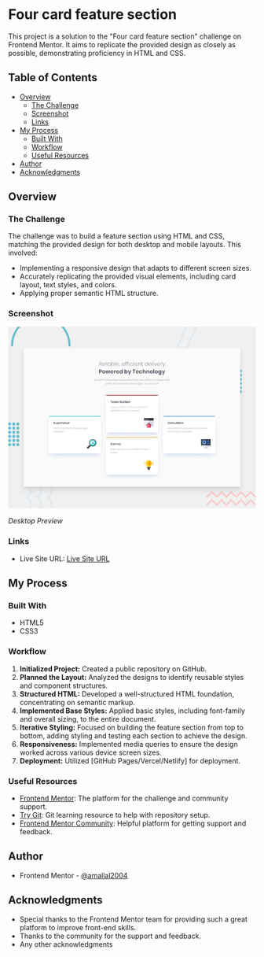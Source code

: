 # Four card feature section

This project is a solution to the "Four card feature section" challenge on Frontend Mentor. It aims to replicate the provided design as closely as possible, demonstrating proficiency in HTML and CSS.

## Table of Contents

- [Overview](#overview)
  - [The Challenge](#the-challenge)
  - [Screenshot](#screenshot)
  - [Links](#links)
- [My Process](#my-process)
  - [Built With](#built-with)
  - [Workflow](#workflow)
  - [Useful Resources](#useful-resources)
- [Author](#author)
- [Acknowledgments](#acknowledgments)

## Overview

### The Challenge

The challenge was to build a feature section using HTML and CSS, matching the provided design for both desktop and mobile layouts. This involved:

- Implementing a responsive design that adapts to different screen sizes.
- Accurately replicating the provided visual elements, including card layout, text styles, and colors.
- Applying proper semantic HTML structure.

### Screenshot

![Desktop Design Preview](./design/desktop-preview.jpg)

*Desktop Preview*

### Links

- Live Site URL: [Live Site URL](https://amallal2004.github.io/Four-card-feature-section/)

## My Process

### Built With

- HTML5
- CSS3

### Workflow

1. **Initialized Project:** Created a public repository on GitHub.
2. **Planned the Layout:** Analyzed the designs to identify reusable styles and component structures.
3. **Structured HTML:** Developed a well-structured HTML foundation, concentrating on semantic markup.
4. **Implemented Base Styles:** Applied basic styles, including font-family and overall sizing, to the entire document.
5. **Iterative Styling:** Focused on building the feature section from top to bottom, adding styling and testing each section to achieve the design.
6. **Responsiveness:** Implemented media queries to ensure the design worked across various device screen sizes.
7. **Deployment:** Utilized [GitHub Pages/Vercel/Netlify] for deployment.

### Useful Resources

- [Frontend Mentor](https://www.frontendmentor.io): The platform for the challenge and community support.
- [Try Git](https://try.github.io/): Git learning resource to help with repository setup.
- [Frontend Mentor Community](https://www.frontendmentor.io/community): Helpful platform for getting support and feedback.

## Author

- Frontend Mentor - [@amallal2004](https://www.frontendmentor.io/profile/amallal2004)

## Acknowledgments

- Special thanks to the Frontend Mentor team for providing such a great platform to improve front-end skills.
- Thanks to the community for the support and feedback.
- Any other acknowledgments